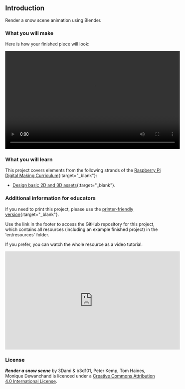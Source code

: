 ## Introduction

Render a snow scene animation using Blender.

### What you will make

Here is how your finished piece will look:

<video width="560" height="315" controls>
<source src="resources/snow-scene-rendered.mkv" type="video/mp4">
Your browser does not support WebM video, try FireFox or Chrome
</video>

### What you will learn

This project covers elements from the following strands of the [Raspberry Pi Digital Making Curriculum](http://rpf.io/curriculum){:target="_blank"}:

+ [Design basic 2D and 3D assets](https://curriculum.raspberrypi.org/design/creator/){:target="_blank"}.

### Additional information for educators

If you need to print this project, please use the [printer-friendly version](https://projects.raspberrypi.org/en/projects/blender-render-snow-scene/print){:target="_blank"}.

Use the link in the footer to access the GitHub repository for this project, which contains all resources (including an example finished project) in the 'en/resources' folder.

If you prefer, you can watch the whole resource as a video tutorial:

<iframe width="560" height="315" src="https://www.youtube.com/embed/aXPnshjKmH8?rel=0" frameborder="0" gesture="media" allow="encrypted-media" allowfullscreen></iframe>

### License

***Render a snow scene*** by 3Dami & b3d101, Peter Kemp, Tom Haines, Monique Dewanchand is licenced under a [Creative Commons Attribution 4.0 International License](http://creativecommons.org/licenses/by-sa/4.0/).
